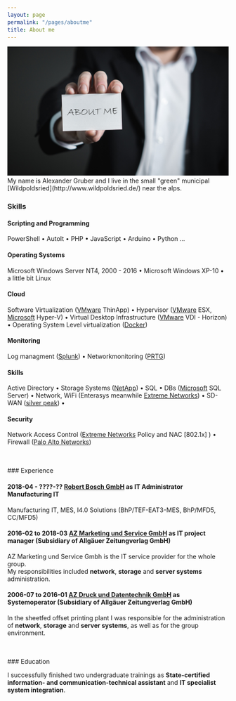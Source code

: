 ```yaml
---
layout: page
permalink: "/pages/aboutme"
title: About me
---
```


<img src="/assets/img/aboutme.jpg">
My name is Alexander Gruber and I live in the small "green" municipal [Wildpoldsried](http://www.wildpoldsried.de/) near the alps.

### <i class="fa fa-cubes" aria-hidden="true"></i> Skills

#### <i class="fa fa-code" aria-hidden="true"></i> Scripting and Programming

PowerShell &bull;
AutoIt &bull;
PHP &bull;
JavaScript &bull;
Arduino &bull;
Python
...

#### <i class="fa fa-terminal" aria-hidden="true"></i> Operating Systems

Microsoft Windows Server NT4, 2000 - 2016 &bull;
Microsoft Windows XP-10 &bull; a little bit Linux

#### <i class="fa fa-cloud" aria-hidden="true"></i> Cloud

Software Virtualization ([VMware](https://www.vmware.com/) ThinApp) &bull;
Hypervisor ([VMware](https://www.vmware.com/) ESX, [Microsoft](https://www.microsoft.com) Hyper-V) &bull;
Virtual Desktop Infrastructure ([VMware](https://www.vmware.com/) VDI - Horizon) &bull;
Operating System Level virtualization ([Docker](https://www.docker.com/))

#### <i class="fa fa-area-chart" aria-hidden="true"></i> Monitoring

Log managment ([Splunk](https://www.splunk.com/)) &bull;
Networkmonitoring ([PRTG](https://www.paessler.com))

#### <i class="fa fa-gears" aria-hidden="true"></i> Skills

Active Directory &bull;
Storage Systems ([NetApp](https://www.netapp.com/)) &bull;
SQL &bull;
DBs ([Microsoft](https://www.microsoft.com) SQL Server) &bull;
Network, WiFi (Enterasys meanwhile [Extreme Networks](https://www.extremenetworks.com/)) &bull;
SD-WAN ([silver peak](https://www.silver-peak.com/)) &bull;

#### <i class="fa fa-filter" aria-hidden="true"></i> Security

Network Access Control ([Extreme Networks](https://www.extremenetworks.com/) Policy and NAC [802.1x] ) &bull;
Firewall ([Palo Alto Networks](https://www.paloaltonetworks.com/))

<br/>
<br/>
### <i class="fa fa-briefcase" aria-hidden="true"></i> Experience

#### <i class="fa fa-calendar" aria-hidden="true"></i> 2018-04 - ????-?? <i class="fa fa-building-o" aria-hidden="true"></i> [Robert Bosch GmbH](https://www.bosch.de/) as **IT Administrator** Manufacturing IT

Manufacturing IT, MES, I4.0 Solutions (BhP/TEF-EAT3-MES, BhP/MFD5, CC/MFD5)

#### <i class="fa fa-calendar" aria-hidden="true"></i> 2016-02 to 2018-03 <i class="fa fa-building-o" aria-hidden="true"></i> [AZ Marketing und Service GmbH](https://www.all-in.de/) as **IT project manager** (Subsidiary of Allgäuer Zeitungverlag GmbH)

AZ Marketing und Service Gmbh is the IT service provider for the whole group.  
My responsibilities included **network**, **storage** and **server systems** administration.

#### <i class="fa fa-calendar" aria-hidden="true"></i> 2006-07 to 2016-01 <i class="fa fa-building-o" aria-hidden="true"></i> [AZ Druck und Datentechnik GmbH](https://www.az-druck.de/) as **Systemoperator** (Subsidiary of Allgäuer Zeitungverlag GmbH)

In the sheetfed offset printing plant I was responsible for the administration of **network**, **storage** and **server systems**, as well as for the group environment.

<br/>
<br/>
### <i class="fa fa-graduation-cap" aria-hidden="true"></i> Education

I successfully finished two undergraduate trainings as **State-certified information- and communication-technical assistant** and **IT specialist system integration**.

